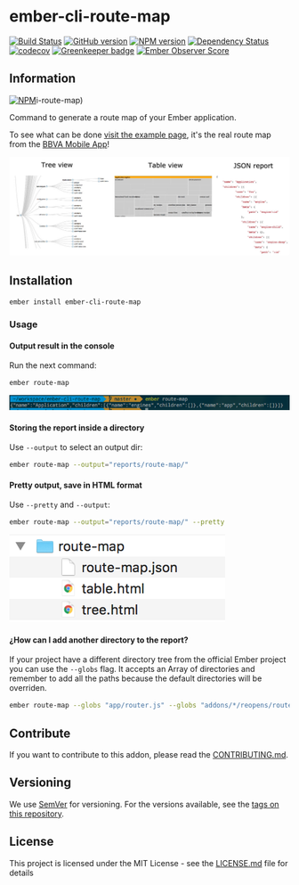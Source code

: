# ember-cli-route-map

[![Build Status](https://travis-ci.org/BBVAEngineering/ember-cli-route-map.svg?branch=master)](https://travis-ci.org/BBVAEngineering/ember-cli-route-map)
[![GitHub version](https://badge.fury.io/gh/BBVAEngineering%2Fember-cli-route-map.svg)](https://badge.fury.io/gh/BBVAEngineering%2Fember-cli-route-map)
[![NPM version](https://badge.fury.io/js/ember-cli-route-map.svg)](https://badge.fury.io/js/ember-cli-route-map)
[![Dependency Status](https://david-dm.org/BBVAEngineering/ember-cli-route-map.svg)](https://david-dm.org/BBVAEngineering/ember-cli-route-map)
[![codecov](https://codecov.io/gh/BBVAEngineering/ember-cli-route-map/branch/master/graph/badge.svg)](https://codecov.io/gh/BBVAEngineering/ember-cli-route-map)
[![Greenkeeper badge](https://badges.greenkeeper.io/BBVAEngineering/ember-cli-route-map.svg)](https://greenkeeper.io/)
[![Ember Observer Score](https://emberobserver.com/badges/ember-cli-route-map.svg)](https://emberobserver.com/addons/ember-cli-route-map)

## Information

[![NPM](https://nodei.co/npm/ember-cli-route-map.png?downloads=true&downloadRank=true)](https://nodei.co/npm/ember-cli-route-map/)i-route-map)

Command to generate a route map of your Ember application.

To see what can be done [visit the example page](https://bbvaengineering.github.io/ember-cli-route-map/), it's the real route map from the [BBVA Mobile App](https://movil.bbva.es/)!

![ember-cli-route-map](https://raw.githubusercontent.com/BBVAEngineering/ember-cli-route-map/master/assets/ember-cli-route-map.jpg)

## Installation

```
ember install ember-cli-route-map
```

### Usage

#### Output result in the console

Run the next command:

```bash
ember route-map
```

![console](https://raw.githubusercontent.com/BBVAEngineering/ember-cli-route-map/master/assets/console.png)

#### Storing the report inside a directory

Use `--output` to select an output dir:

```bash
ember route-map --output="reports/route-map/"
```

#### Pretty output, save in HTML format

Use `--pretty` and `--output`:

```bash
ember route-map --output="reports/route-map/" --pretty
```

![console](https://raw.githubusercontent.com/BBVAEngineering/ember-cli-route-map/master/assets/reports.png)

#### ¿How can I add another directory to the report?

If your project have a different directory tree from the official Ember project you can use the `--globs` flag.
It accepts an Array of directories and remember to add all the paths because the default directories will be overriden.

```bash
ember route-map --globs "app/router.js" --globs "addons/*/reopens/router.js" --globs "lib/*/addon/routes/routes.js"
```

## Contribute

If you want to contribute to this addon, please read the [CONTRIBUTING.md](CONTRIBUTING.md).

## Versioning

We use [SemVer](http://semver.org/) for versioning. For the versions available, see the [tags on this repository](https://github.com/BBVAEngineering/ember-cli-route-map/tags).

## License

This project is licensed under the MIT License - see the [LICENSE.md](LICENSE.md) file for details
